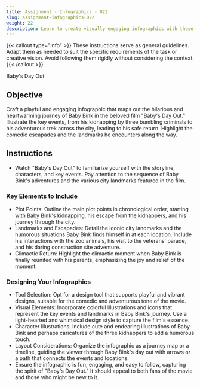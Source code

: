 ```yaml
---
title: Assignment - Infographics - 022
slug: assignment-infographics-022
weight: 22
description: Learn to create visually engaging infographics with these practical ICT assignments designed to enhance creativity, critical thinking, and digital communication skills. Perfect for mastering infographic tools and presenting complex ideas effectively.
---
```


{{< callout type="info" >}}
These instructions serve as general guidelines. Adapt them as needed to suit the specific requirements of the task or creative vision. Avoid following them rigidly without considering the context.
{{< /callout >}}


Baby's Day Out

## Objective

Craft a playful and engaging infographic that maps out the hilarious and heartwarming journey of Baby Bink in the beloved film "Baby's Day Out." Illustrate the key events, from his kidnapping by three bumbling criminals to his adventurous trek across the city, leading to his safe return. Highlight the comedic escapades and the landmarks he encounters along the way.

## Instructions

- Watch "Baby's Day Out" to familiarize yourself with the storyline, characters, and key events. Pay attention to the sequence of Baby Bink's adventures and the various city landmarks featured in the film.

### Key Elements to Include

- Plot Points: Outline the main plot points in chronological order, starting with Baby Bink's kidnapping, his escape from the kidnappers, and his journey through the city.
- Landmarks and Escapades: Detail the iconic city landmarks and the humorous situations Baby Bink finds himself in at each location. Include his interactions with the zoo animals, his visit to the veterans' parade, and his daring construction site adventure.
- Climactic Return: Highlight the climactic moment when Baby Bink is finally reunited with his parents, emphasizing the joy and relief of the moment.

### Designing Your Infographics

- Tool Selection: Opt for a design tool that supports playful and vibrant designs, suitable for the comedic and adventurous tone of the movie.
- Visual Elements: Incorporate colorful illustrations and icons that represent the key events and landmarks in Baby Bink's journey. Use a light-hearted and whimsical design style to capture the film's essence.
- Character Illustrations: Include cute and endearing illustrations of Baby Bink and perhaps caricatures of the three kidnappers to add a humorous touch.
- Layout Considerations: Organize the infographic as a journey map or a timeline, guiding the viewer through Baby Bink's day out with arrows or a path that connects the events and locations.
- Ensure the infographic is fun, engaging, and easy to follow, capturing the spirit of "Baby's Day Out." It should appeal to both fans of the movie and those who might be new to it.

